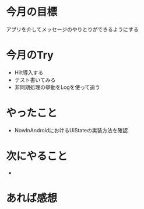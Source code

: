 # 今月の目標
アプリを介してメッセージのやりとりができるようにする
# 今月のTry
* Hilt導入する
* テスト書いてみる
* 非同期処理の挙動をLogを使って追う
# やったこと
* NowInAndroidにおけるUiStateの実装方法を確認
# 次にやること
* 
# あれば感想
